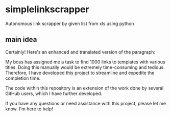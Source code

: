 # simplelinkscrapper
 Autonomous link scrapper by given list from xls using python

## main idea
Certainly! Here's an enhanced and translated version of the paragraph:

My boss has assigned me a task to find 1000 links to templates with various titles. Doing this manually would be extremely time-consuming and tedious. Therefore, I have developed this project to streamline and expedite the completion time.

The code within this repository is an extension of the work done by several GitHub users, which I have further developed.

If you have any questions or need assistance with this project, please let me know. I'm here to help!
